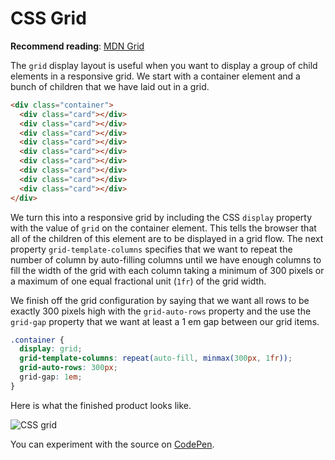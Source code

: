 # CSS Grid

**Recommend reading**: [MDN Grid](https://developer.mozilla.org/en-US/docs/Web/CSS/CSS_Grid_Layout/Basic_Concepts_of_Grid_Layout)

The `grid` display layout is useful when you want to display a group of child elements in a responsive grid. We start with a container element and a bunch of children that we have laid out in a grid.

```html
<div class="container">
  <div class="card"></div>
  <div class="card"></div>
  <div class="card"></div>
  <div class="card"></div>
  <div class="card"></div>
  <div class="card"></div>
  <div class="card"></div>
  <div class="card"></div>
  <div class="card"></div>
</div>
```

We turn this into a responsive grid by including the CSS `display` property with the value of `grid` on the container element. This tells the browser that all of the children of this element are to be displayed in a grid flow. The next property `grid-template-columns` specifies that we want to repeat the number of column by auto-filling columns until we have enough columns to fill the width of the grid with each column taking a minimum of 300 pixels or a maximum of one equal fractional unit (`1fr`) of the grid width.

We finish off the grid configuration by saying that we want all rows to be exactly 300 pixels high with the `grid-auto-rows` property and the use the `grid-gap` property that we want at least a 1 em gap between our grid items.

```css
.container {
  display: grid;
  grid-template-columns: repeat(auto-fill, minmax(300px, 1fr));
  grid-auto-rows: 300px;
  grid-gap: 1em;
}
```

Here is what the finished product looks like.

![CSS grid](cssGrid.gif)

You can experiment with the source on [CodePen](https://codepen.io/leesjensen/pen/GRGXoWP).
